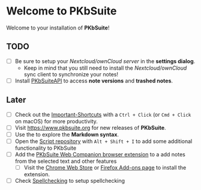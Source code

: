 Welcome to PKbSuite
====================

Welcome to your installation of **PKbSuite**!

## TODO

- [ ] Be sure to setup your *Nextcloud/ownCloud server* in the **settings dialog**.
    - Keep in mind that you still need to install the *Nextcloud/ownCloud* sync client to synchronize your notes! 
- [ ] Install [PKbSuiteAPI](https://apps.nextcloud.com/apps/pkbsuiteapi) to access **note versions** and **trashed notes**.

## Later

- [ ] Check out the [Important-Shortcuts](https://www.pkbsuite.org/shortcuts/PKbSuite) with a `Ctrl + Click` (or `Cmd + Click` on macOS) for more productivity.
- [ ] Visit <https://www.pkbsuite.org> for new releases of **PKbSuite**.
- [ ] Use the <Markdown Cheatsheet.md> to explore the **Markdown syntax**.
- [ ] Open the [Script repository](https://github.com/pkbsuite/scripts) with `Alt + Shift + I` to add some additional functionality to PKbSuite
- [ ] Add the [PKbSuite Web Companion browser extension](https://github.com/pkbsuite/web-companion)
  to a add notes from the selected text and other features
    - [ ] Visit the [Chrome Web Store](https://chrome.google.com/webstore/detail/pkbsuite-web-companion/pkgkfnampapjbopomdpnkckbjdnpkbkp)
      or [Firefox Add-ons page](https://addons.mozilla.org/firefox/addon/pkbsuite-web-companion) to install the extension.
- [ ] Check [Spellchecking](http://docs.pkbsuite.org/en/develop/spellchecking.html) to setup spellchecking
